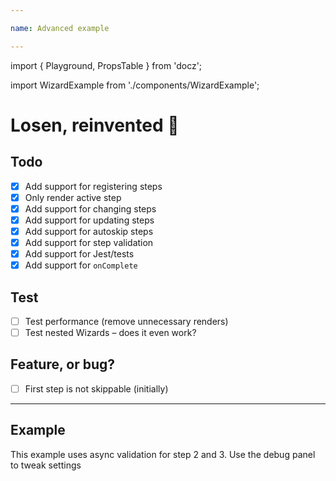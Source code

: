 ```yaml
---

name: Advanced example

---
```

import { Playground, PropsTable } from 'docz';

import WizardExample from './components/WizardExample';

# Losen, reinvented 🚢


## Todo

- [x] Add support for registering steps
- [x] Only render active step
- [x] Add support for changing steps
- [x] Add support for updating steps
- [x] Add support for autoskip steps
- [x] Add support for step validation
- [x] Add support for Jest/tests
- [x] Add support for `onComplete`

## Test

- [ ] Test performance (remove unnecessary renders)
- [ ] Test nested Wizards – does it even  work?

## Feature, or bug?

- [ ] First step is not skippable (initially)

---


## Example 

This example uses async validation for step 2 and 3. Use the debug panel to tweak settings

<WizardExample />
